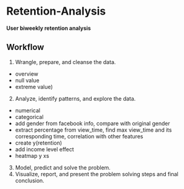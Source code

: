 # Retention-Analysis
**User biweekly retention analysis**

## Workflow
1. Wrangle, prepare, and cleanse the data. 
 - overview
 - null value 
 - extreme value)
2. Analyze, identify patterns, and explore the data. 
 - numerical
 - categorical
 - add gender from facebook info, compare with original gender
 - extract percentage from view_time, find max view_time and its corresponding time, correlation with other features
 - create y(retention)
 - add income level effect
 - heatmap y xs
3. Model, predict and solve the problem.
4. Visualize, report, and present the problem solving steps and final conclusion.
